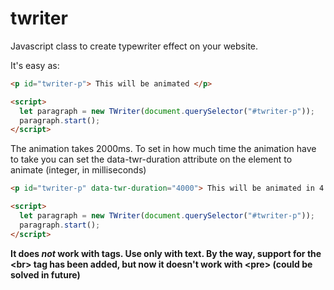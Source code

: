 # twriter
Javascript class to create typewriter effect on your website.

It's easy as:
```html
<p id="twriter-p"> This will be animated </p>

<script>
  let paragraph = new TWriter(document.querySelector("#twriter-p"));
  paragraph.start();
</script>
```

The animation takes 2000ms.
To set in how much time the animation have to take you can set the data-twr-duration attribute on the element to animate (integer, in milliseconds)

```html
<p id="twriter-p" data-twr-duration="4000"> This will be animated in 4 second</p>

<script>
  let paragraph = new TWriter(document.querySelector("#twriter-p"));
  paragraph.start();
</script>
```

**It does *not* work with tags.
Use only with text.
By the way, support for the \<br> tag has been added, but now it doesn't work with \<pre> (could be solved in future)**
